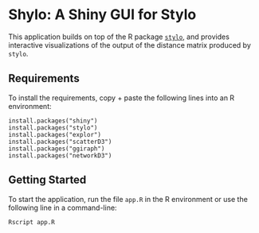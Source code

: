 # Shylo: A Shiny GUI for Stylo

This application builds on top of the R package [`stylo`](https://github.com/computationalstylistics/stylo), and provides interactive visualizations of the output of the distance matrix produced by `stylo`.

## Requirements

To install the requirements, copy + paste the following lines into an R environment:

```
install.packages("shiny")
install.packages("stylo")
install.packages("explor")
install.packages("scatterD3")
install.packages("ggiraph")
install.packages("networkD3")
```
## Getting Started

To start the application, run the file `app.R` in the R environment or use the following line in a command-line:

```
Rscript app.R
```
